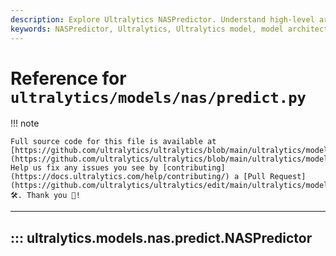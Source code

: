 ```yaml
---
description: Explore Ultralytics NASPredictor. Understand high-level architecture of the model for effective implementation and efficient predictions.
keywords: NASPredictor, Ultralytics, Ultralytics model, model architecture, efficient predictions
---
```


# Reference for `ultralytics/models/nas/predict.py`

!!! note

    Full source code for this file is available at [https://github.com/ultralytics/ultralytics/blob/main/ultralytics/models/nas/predict.py](https://github.com/ultralytics/ultralytics/blob/main/ultralytics/models/nas/predict.py). Help us fix any issues you see by [contributing](https://docs.ultralytics.com/help/contributing/) a [Pull Request](https://github.com/ultralytics/ultralytics/edit/main/ultralytics/models/nas/predict.py) 🛠️. Thank you 🙏!

---
## ::: ultralytics.models.nas.predict.NASPredictor
<br><br>
